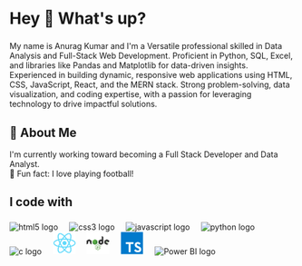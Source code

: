 <h1 align="left">Hey 👋 What's up?</h1>

###

<p align="left">My name is Anurag Kumar and I'm a Versatile professional skilled in Data Analysis and Full-Stack Web Development. Proficient in Python, SQL, Excel, and libraries like Pandas and Matplotlib for data-driven insights. Experienced in building dynamic, responsive web applications using HTML, CSS, JavaScript, React, and the MERN stack. Strong problem-solving, data visualization, and coding expertise, with a passion for leveraging technology to drive impactful solutions.</p>

###

<h2 align="left">🎯 About Me</h2>

<p align="left">
  I'm currently working toward becoming a Full Stack Developer and Data Analyst.<br>
  🎲 Fun fact: I love playing football!
</p>

###

<h2 align="left">I code with</h2>

###

<div align="left">
  <img src="https://cdn.jsdelivr.net/gh/devicons/devicon/icons/html5/html5-original.svg" height="40" alt="html5 logo"  />
  <img width="12" />
  <img src="https://cdn.jsdelivr.net/gh/devicons/devicon/icons/css3/css3-original.svg" height="40" alt="css3 logo"  />
  <img width="12" />
  <img src="https://cdn.jsdelivr.net/gh/devicons/devicon/icons/javascript/javascript-original.svg" height="40" alt="javascript logo"  />
  <img width="12" />
  <img src="https://cdn.jsdelivr.net/gh/devicons/devicon/icons/python/python-original.svg" height="40" alt="python logo"  />
  <img width="12" />
  <img src="https://cdn.jsdelivr.net/gh/devicons/devicon/icons/c/c-original.svg" height="40" alt="c logo"  />
  <img width="12" />
  <img src="https://github.com/devicons/devicon/blob/v2.16.0/icons/react/react-original.svg" height="40" alt="react logo"  />
  <img width="12" />
  <img src="https://github.com/devicons/devicon/blob/v2.16.0/icons/nodejs/nodejs-original-wordmark.svg" height="40" alt="nodejs logo"  />
  <img width="12" />
  <img src="https://github.com/devicons/devicon/blob/v2.16.0/icons/typescript/typescript-original.svg" height="40" alt="typeScript logo"  />
  <img width="12" />
  <img src="[https://img.icons8.com/color/48/000000/power-bi.png](https://www.google.com/url?sa=i&url=https%3A%2F%2Fcommons.wikimedia.org%2Fwiki%2FFile%3ANew_Power_BI_Logo.svg&psig=AOvVaw1JJ3qSEYFD4W5tsyz-c_Uf&ust=1744475570146000&source=images&cd=vfe&opi=89978449&ved=0CBEQjRxqFwoTCLDCm5m00IwDFQAAAAAdAAAAABAE)" height="40" alt="Power BI logo" />
</div>

###
